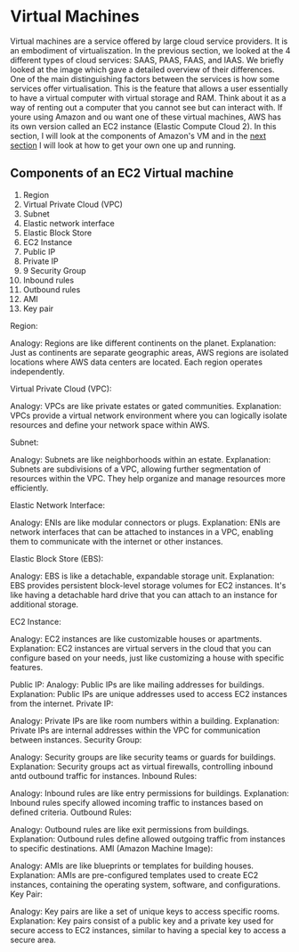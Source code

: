 # Virtual Machines
Virtual machines are a service offered by large cloud service providers. It is an embodiment of virtualiszation. In the previous section, we looked at the 4 different types of cloud services: SAAS, PAAS, FAAS, and IAAS. 
We briefly looked at the image which gave a detailed overview of their differences. One of the main distinguishing factors between the services is how some services offer virtualisation. This is the feature that allows a user essentially to have a virtual computer with virtual storage and RAM. Think about it as a way of renting out a computer that you cannot see but can interact with.
If youre using Amazon and ou want one of these virtual machines, AWS has its own version called an EC2 instance (Elastic Compute Cloud 2). In this section, I will look at the components of Amazon's VM and in the [next section](HowAnAWSVM.md)  I will look at how to get your own one up and running.

## Components of an EC2 Virtual machine
1. Region
2. Virtual Private Cloud (VPC)
3. Subnet
4. Elastic network interface
5. Elastic Block Store
6. EC2 Instance
7. Public IP
8. Private IP
9. 9 Security Group 
10. Inbound rules 
11. Outbound rules 
12. AMI
13. Key pair

Region:

Analogy: Regions are like different continents on the planet.
Explanation: Just as continents are separate geographic areas, AWS regions are isolated locations where AWS data centers are located. Each region operates independently.

Virtual Private Cloud (VPC):

Analogy: VPCs are like private estates or gated communities.
Explanation: VPCs provide a virtual network environment where you can logically isolate resources and define your network space within AWS.

Subnet:

Analogy: Subnets are like neighborhoods within an estate.
Explanation: Subnets are subdivisions of a VPC, allowing further segmentation of resources within the VPC. They help organize and manage resources more efficiently.

Elastic Network Interface:

Analogy: ENIs are like modular connectors or plugs.
Explanation: ENIs are network interfaces that can be attached to instances in a VPC, enabling them to communicate with the internet or other instances.

Elastic Block Store (EBS):

Analogy: EBS is like a detachable, expandable storage unit.
Explanation: EBS provides persistent block-level storage volumes for EC2 instances. It's like having a detachable hard drive that you can attach to an instance for additional storage.

EC2 Instance:

Analogy: EC2 instances are like customizable houses or apartments.
Explanation: EC2 instances are virtual servers in the cloud that you can configure based on your needs, just like customizing a house with specific features.

Public IP:
Analogy: Public IPs are like mailing addresses for buildings.
Explanation: Public IPs are unique addresses used to access EC2 instances from the internet.
Private IP:

Analogy: Private IPs are like room numbers within a building.
Explanation: Private IPs are internal addresses within the VPC for communication between instances.
Security Group:

Analogy: Security groups are like security teams or guards for buildings.
Explanation: Security groups act as virtual firewalls, controlling inbound antd outbound traffic for instances.
Inbound Rules:

Analogy: Inbound rules are like entry permissions for buildings.
Explanation: Inbound rules specify allowed incoming traffic to instances based on defined criteria.
Outbound Rules:

Analogy: Outbound rules are like exit permissions from buildings.
Explanation: Outbound rules define allowed outgoing traffic from instances to specific destinations.
AMI (Amazon Machine Image):

Analogy: AMIs are like blueprints or templates for building houses.
Explanation: AMIs are pre-configured templates used to create EC2 instances, containing the operating system, software, and configurations.
Key Pair:

Analogy: Key pairs are like a set of unique keys to access specific rooms.
Explanation: Key pairs consist of a public key and a private key used for secure access to EC2 instances, similar to having a special key to access a secure area.
